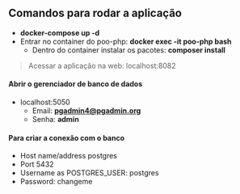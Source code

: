 ## Comandos para rodar a aplicação

- **docker-compose up -d**
- Entrar no container do poo-php: **docker exec -it poo-php bash**
  - Dentro do container instalar os pacotes: **composer install**

> Acessar a aplicação na web: localhost:8082


#### Abrir o gerenciador de banco de dados
- localhost:5050
  - Email: **pgadmin4@pgadmin.org**
  - Senha: **admin**

#### Para criar a conexão com o banco
- Host name/address postgres
- Port 5432
- Username as POSTGRES_USER: postgres
- Password: changeme